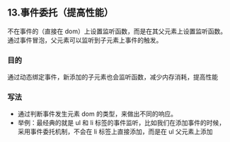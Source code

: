 ## 13.事件委托（提高性能）

不在事件的（直接在 dom）上设置监听函数，而是在其父元素上设置监听函数。通过事件冒泡，父元素可以监听到子元素上事件的触发。

### 目的

通过动态绑定事件，新添加的子元素也会监听函数，减少内存消耗，提高性能

### 写法

- 通过判断事件发生元素 dom 的类型，来做出不同的响应。
- 举例：最经典的就是 ul 和 li 标签的事件监听，比如我们在添加事件的时候，采用事件委托机制，不会在 li 标签上直接添加，而是在 ul 父元素上添加
